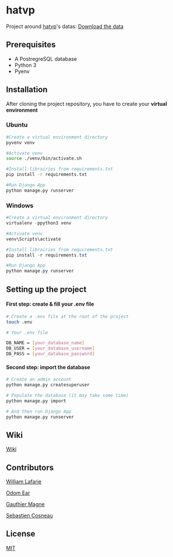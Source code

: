 # hatvp

Project around [hatvp](https://www.hatvp.fr/)'s datas: [Download the data](https://www.hatvp.fr/agora/opendata/csv/Vues_Fusionnees.zip)

## Prerequisites

* A PostregreSQL database
* Python 3
* Pyenv

## Installation 
After cloning the project repository, you have to create your **virtual environment**
### Ubuntu
```bash
#Create a virtual environment directory
pyvenv venv

#Activate venv
source ./venv/bin/activate.sh

#Install librairies from requirements.txt
pip install -r requirements.txt

#Run Django App
python manage.py runserver
```
### Windows
```powershell
#Create a virtual environment directory
virtualenv -ppython3 venv

#Activate venv
venv\Scripts\activate

#Install librairies from requirements.txt
pip install -r requirements.txt

#Run Django App
python manage.py runserver
```
## Setting up the project

#### First step: create & fill your .env file

```bash
# Create a .env file at the root of the project
touch .env
```

```bash
# Your .env file

DB_NAME = [your_database_name]
DB_USER = [your_database_username]
DB_PASS = [your_database_password]
```

#### Second step: import the database

```bash
# Create an admin account 
python manage.py createsuperuser

# Populate the database (it may take some time)
python manage.py import

# And then run Django App
python manage.py runserver
```


## Wiki

[Wiki](https://github.com/WilliamLafarie/hatvp/wiki)

## Contributors

[William Lafarie](https://github.com/WilliamLafarie)

[Odom Ear](https://github.com/Reamodo)

[Gauthier Magne](https://github.com/GauthierMagne)

[Sebastien Cosneau](https://github.com/sebastiencosneau)

## License
[MIT](https://choosealicense.com/licenses/mit/)

